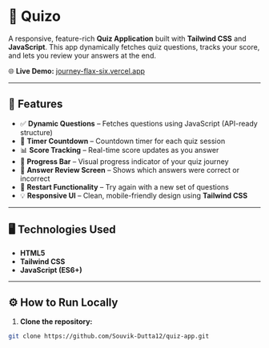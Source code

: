 # 🧠 Quizo

A responsive, feature-rich **Quiz Application** built with **Tailwind CSS** and **JavaScript**. This app dynamically fetches quiz questions, tracks your score, and lets you review your answers at the end.

🌐 **Live Demo:** [journey-flax-six.vercel.app
](journey-flax-six.vercel.app) <!-- Replace with your actual Vercel link -->

---

## 🚀 Features

- ✅ **Dynamic Questions** – Fetches questions using JavaScript (API-ready structure)
- 🧭 **Timer Countdown** – Countdown timer for each quiz session
- 📊 **Score Tracking** – Real-time score updates as you answer
- 🧮 **Progress Bar** – Visual progress indicator of your quiz journey
- 🧾 **Answer Review Screen** – Shows which answers were correct or incorrect
- 🔁 **Restart Functionality** – Try again with a new set of questions
- 💡 **Responsive UI** – Clean, mobile-friendly design using **Tailwind CSS**

---

## 🖥️ Technologies Used

- **HTML5**
- **Tailwind CSS**
- **JavaScript (ES6+)**

---

## ⚙️ How to Run Locally

1. **Clone the repository:**

```bash
git clone https://github.com/Souvik-Dutta12/quiz-app.git
